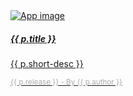 <div class="card mb-3 text-white bg-dark h-100"> <!--  style="max-width: 540px;" -->
	<a href="{{ site.baseurl }}{{ p.url }}" class="text-reset stretched-link text-decoration-none">
		<div class="row no-gutters">
			<div class="col-md-4">
				<img src="/img/{{ p.cover }}" class="card-img" alt="App image">
			</div>
			<div class="col-md-8">
				<div class="card-body">
					<h5 class="card-title">{{ p.title }}</h5>
					<p class="card-text">{{ p.short-desc }}</p>
					<p class="card-text">
						<small class="text-muted" style="color: #aaaaaa;">{{ p.release }} - By {{ p.author }}</small>
					</p>
				</div>
			</div>
		</div>
	</a>
</div>
